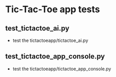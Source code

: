 # Tic-Tac-Toe app tests

## test_tictactoe_ai.py
- test the tictactoeapp/tictactoe_ai.py

## test_tictactoe_app_console.py
- test the tictactoeapp/tictactoe_app_console.py

